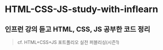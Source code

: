 # HTML-CSS-JS-study-with-inflearn
## 인프런 강의 듣고 HTML, CSS, JS 공부한 코드 정리
> cf. HTML+CSS+JS 포트폴리오 실전 퍼블리싱(시즌1) 

